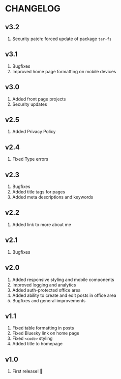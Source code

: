 # CHANGELOG

## v3.2

1. Security patch: forced update of package `tar-fs`

## v3.1

1. Bugfixes
1. Improved home page formatting on mobile devices

## v3.0

1. Added front page projects
1. Security updates

## v2.5

1. Added Privacy Policy

## v2.4

1. Fixed Type errors

## v2.3

1. Bugfixes
1. Added title tags for pages
1. Added meta descriptions and keywords

## v2.2

1. Added link to more about me

## v2.1

1. Bugfixes

## v2.0

1. Added responsive styling and mobile components
1. Improved logging and analytics
1. Added auth-protected office area
1. Added ability to create and edit posts in office area
1. Bugfixes and general improvements

## v1.1

1. Fixed table formatting in posts
1. Fixed Bluesky link on home page
1. Fixed `<code>` styling
1. Added title to homepage

## v1.0

1. First release! :tada:
